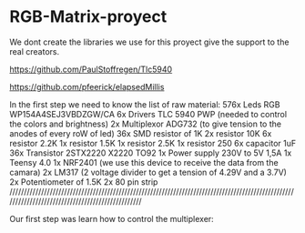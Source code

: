 # RGB-Matrix-proyect
We dont create the libraries we use for this proyect give the support to the real creators.

https://github.com/PaulStoffregen/Tlc5940

https://github.com/pfeerick/elapsedMillis

In the first step we need to know the list of raw material:
576x Leds RGB WP154A4SEJ3VBDZGW/CA
6x Drivers TLC 5940 PWP (needed to control the colors and brightness)
2x Multiplexor ADG732 (to give tension to the anodes of every roW of led)
36x SMD resistor of 1K 
2x resistor 10K
6x resistor 2.2K
1x resistor 1.5K
1x resistor 2.5K
1x resistor 250
6x capacitor 1uF
36x Transistor 2STX2220 X2220 TO92 
1x Power supply 230V to 5V 1,5A
1x Teensy 4.0
1x NRF2401 (we use this device to receive the data from the camara)
2x LM317 (2 voltage divider to get a tension of 4.29V and a 3.7V)
2x Potentiometer of 1.5K
2x 80 pin strip
/////////////////////////////////////////////////////////////////////////////////////////////////////////////////////////////////////////////////

Our first step was learn how to control the multiplexer:







